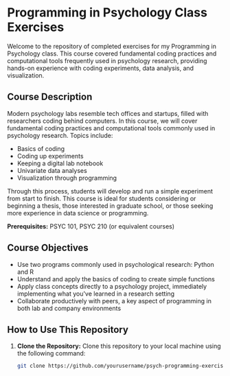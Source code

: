 # Programming in Psychology Class Exercises

Welcome to the repository of completed exercises for my Programming in Psychology class. This course covered fundamental coding practices and computational tools frequently used in psychology research, providing hands-on experience with coding experiments, data analysis, and visualization.

## Course Description

Modern psychology labs resemble tech offices and startups, filled with researchers coding behind computers. In this course, we will cover fundamental coding practices and computational tools commonly used in psychology research. Topics include:

- Basics of coding
- Coding up experiments
- Keeping a digital lab notebook
- Univariate data analyses
- Visualization through programming

Through this process, students will develop and run a simple experiment from start to finish. This course is ideal for students considering or beginning a thesis, those interested in graduate school, or those seeking more experience in data science or programming.

**Prerequisites:** PSYC 101, PSYC 210 (or equivalent courses)

## Course Objectives

- Use two programs commonly used in psychological research: Python and R
- Understand and apply the basics of coding to create simple functions
- Apply class concepts directly to a psychology project, immediately implementing what you've learned in a research setting
- Collaborate productively with peers, a key aspect of programming in both lab and company environments


## How to Use This Repository

1. **Clone the Repository:** Clone this repository to your local machine using the following command:
   ```sh
   git clone https://github.com/yourusername/psych-programming-exercises.git
